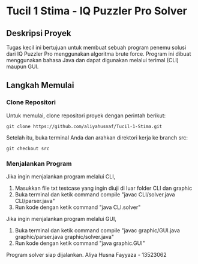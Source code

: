 # Tucil 1 Stima - IQ Puzzler Pro Solver

## Deskripsi Proyek

Tugas kecil ini bertujuan untuk membuat sebuah program penemu solusi dari IQ Puzzler Pro menggunakan algoritma brute force. Program ini dibuat menggunakan bahasa Java dan dapat digunakan melalui terimal (CLI) maupun GUI.


## Langkah Memulai

### Clone Repositori

Untuk memulai, clone repositori proyek dengan perintah berikut:

```shell
git clone https://github.com/aliyahusnaf/Tucil-1-Stima.git
```
Setelah itu, buka terminal Anda dan arahkan direktori kerja ke branch src:

```shell
git checkout src
```

### Menjalankan Program
Jika ingin menjalankan program melalui CLI,
1. Masukkan file txt testcase yang ingin diuji di luar folder CLI dan graphic
2. Buka terminal dan ketik command compile "javac CLI/solver.java CLI/parser.java"
3. Run kode dengan ketik command "java CLI.solver"

Jika ingin menjalankan program melalui GUI,
1. Buka terminal dan ketik command compile "javac graphic/GUI.java graphic/parser.java graphic/solver.java"
2. Run kode dengan ketik command "java graphic.GUI"

Program solver siap dijalankan.
Aliya Husna Fayyaza - 13523062
